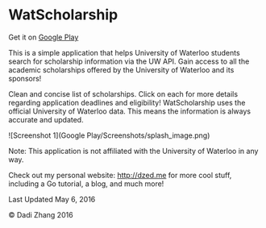# WatScholarship

Get it on [Google Play](https://play.google.com/store/apps/details?id=me.dzed.uwscholarshipfinder&hl=en)

This is a simple application that helps University of Waterloo students search for scholarship information via the UW API. Gain access to all the academic scholarships offered by the University of Waterloo and its sponsors!

Clean and concise list of scholarships. Click on each for more details regarding application deadlines and eligibility! WatScholarship uses the official University of Waterloo data. This means the information is always accurate and updated.

![Screenshot 1](Google Play/Screenshots/splash_image.png)

Note: This application is not affiliated with the University of Waterloo in any way.

Check out my personal website: http://dzed.me for more cool stuff, including a Go tutorial, a blog, and much more!

Last Updated May 6, 2016

© Dadi Zhang 2016